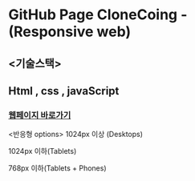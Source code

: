 # GitHub Page CloneCoing - (Responsive web)



## <기술스택>
## Html , css , javaScript



### [웹페이지 바로가기](https://wondonghwi.github.io/GitHub_CloneCoding_CSS/)

<반응형 options>
1024px 이상 (Desktops)

1024px 이하(Tablets)

768px 이하(Tablets + Phones)
